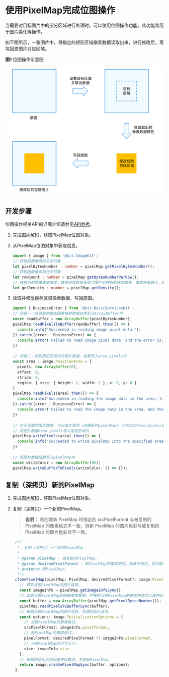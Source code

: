 # 使用PixelMap完成位图操作

当需要对目标图片中的部分区域进行处理时，可以使用位图操作功能。此功能常用于图片美化等操作。

如下图所示，一张图片中，将指定的矩形区域像素数据读取出来，进行修改后，再写回原图片对应区域。

**图1** 位图操作示意图

![Bitmap operation](figures/bitmap-operation.png)

## 开发步骤

位图操作相关API的详细介绍请参见[API参考](../../reference/apis-image-kit/js-apis-image.md#pixelmap7)。

1. 完成[图片解码](image-decoding.md)，获取PixelMap位图对象。

2. 从PixelMap位图对象中获取信息。

   ```ts
   import { image } from '@kit.ImageKit';
   // 获取图像像素的总字节数
   let pixelBytesNumber : number = pixelMap.getPixelBytesNumber();
   // 获取图像像素每行字节数
   let rowCount : number = pixelMap.getBytesNumberPerRow();
   // 获取当前图像像素密度。像素密度是指每英寸图片所拥有的像素数量。像素密度越大，图片越精细。
   let getDensity : number = pixelMap.getDensity();
   ```

3. 读取并修改目标区域像素数据，写回原图。

   ```ts
   import { BusinessError } from '@kit.BasicServicesKit';
   // 场景一：将读取的整张图像像素数据结果写入ArrayBuffer中
   const readBuffer = new ArrayBuffer(pixelBytesNumber);
   pixelMap.readPixelsToBuffer(readBuffer).then(() => {
     console.info('Succeeded in reading image pixel data.');
   }).catch((error : BusinessError) => {
     console.error('Failed to read image pixel data. And the error is: ' + error);
   })
   
   // 场景二：读取指定区域内的图片数据，结果写入area.pixels中
   const area : image.PositionArea = {
     pixels: new ArrayBuffer(8),
     offset: 0,
     stride: 8,
     region: { size: { height: 1, width: 2 }, x: 0, y: 0 }
   }
   pixelMap.readPixels(area).then(() => {
     console.info('Succeeded in reading the image data in the area.');
   }).catch((error : BusinessError) => {
     console.error('Failed to read the image data in the area. And the error is: ' + error);
   })
   
   // 对于读取的图片数据，可以独立使用（创建新的pixelMap），也可以对area.pixels进行所需修改
   // 将图片数据area.pixels写入指定区域内
   pixelMap.writePixels(area).then(() => {
     console.info('Succeeded to write pixelMap into the specified area.');
   })
   
   // 将图片数据结果写入pixelMap中
   const writeColor = new ArrayBuffer(96);
   pixelMap.writeBufferToPixels(writeColor, () => {});
   ```

## 复制（深拷贝）新的PixelMap

1. 完成[图片解码](image-decoding.md)，获取PixelMap位图对象。

2. 复制（深拷贝）一个新的PixelMap。
   > **说明：** 若创建新 PixelMap 时指定的 srcPixelFormat 与被复制的 PixelMap 的像素格式不一致，则新 PixelMap 的图片色彩与被复制的 PixelMap 的图片色彩会不一致。

     ```ts
      /**
       *  复制（深拷贝）一个新的PixelMap
       *
       * @param pixelMap - 被复制的PixelMap。
       * @param desiredPixelFormat - 新PixelMap的像素格式。如果不指定，则仍使用原PixelMap的像素格式。
       * @returns 新PixelMap。
       **/
      clonePixelMap(pixelMap: PixelMap, desiredPixelFormat?: image.PixelMapFormat): PixelMap {
        // 获取当前PixelMap的图片信息。
        const imageInfo = pixelMap.getImageInfoSync();
        // 读取当前PixelMap的图像像素数据，并按照当前PixelMap的像素格式写入缓冲区数组。
        const buffer = new ArrayBuffer(pixelMap.getPixelBytesNumber());
        pixelMap.readPixelsToBufferSync(buffer);
        // 根据当前PixelMap的图片信息，生成初始化选项。
        const options: image.InitializationOptions = {
          // 当前PixelMap的像素格式。
          srcPixelFormat: imageInfo.pixelFormat,
          // 新PixelMap的像素格式。
          pixelFormat: desiredPixelFormat ?? imageInfo.pixelFormat,
          // 当前PixelMap的尺寸大小。
          size: imageInfo.size
        };
        // 根据初始化选项和缓冲区数组，生成新PixelMap。
        return image.createPixelMapSync(buffer, options);
      }
     ```

<!--RP1-->
<!--RP1End-->
